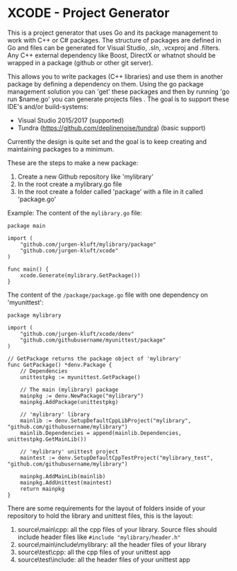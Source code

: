 # XCODE - Project Generator

This is a project generator that uses Go and its package management to work with C++ or C# packages.
The structure of packages are defined in Go and files can be generated for Visual Studio, .sln, .vcxproj and .filters.
Any C++ external dependency like Boost, DirectX or whatnot should be wrapped in a package (github or other git server).

This allows you to write packages (C++ libraries) and use them in another package by defining a dependency on them. Using the go package management solution you can 'get' these packages and then by running 'go run $name.go' you can generate projects files . The goal is to support these IDE's and/or build-systems:
* Visual Studio 2015/2017 (supported)
* Tundra (https://github.com/deplinenoise/tundra) (basic support)

Currently the design is quite set and the goal is to keep creating and maintaining packages to a minimum. 

These are the steps to make a new package:

1. Create a new Github repository like 'mylibrary'
2. In the root create a mylibrary.go file
3. In the root create a folder called 'package' with a file in it called 'package.go'

Example:
The content of the ```mylibrary.go``` file:
```
package main

import (
	"github.com/jurgen-kluft/mylibrary/package"
	"github.com/jurgen-kluft/xcode"
)

func main() {
	xcode.Generate(mylibrary.GetPackage())
}
```

The content of the ```/package/package.go``` file with one dependency on 'myunittest':
```
package mylibrary

import (
	"github.com/jurgen-kluft/xcode/denv"
	"github.com/githubusername/myunittest/package"
)

// GetPackage returns the package object of 'mylibrary'
func GetPackage() *denv.Package {
	// Dependencies
	unittestpkg := myunittest.GetPackage()

	// The main (mylibrary) package
	mainpkg := denv.NewPackage("mylibrary")
	mainpkg.AddPackage(unittestpkg)

	// 'mylibrary' library
	mainlib := denv.SetupDefaultCppLibProject("mylibrary", "github.com/githubusername/mylibrary")
	mainlib.Dependencies = append(mainlib.Dependencies, unittestpkg.GetMainLib())

	// 'mylibrary' unittest project
	maintest := denv.SetupDefaultCppTestProject("mylibrary_test", "github.com/githubusername/mylibrary")

	mainpkg.AddMainLib(mainlib)
	mainpkg.AddUnittest(maintest)
	return mainpkg
}
```

There are some requirements for the layout of folders inside of your repository to hold the library and unittest files, this is the layout:

1. source\main\cpp: all the cpp files of your library. Source files should include header files like ```#include "mylibrary/header.h"```
2. source\main\include\mylibrary: all the header files of your library
3. source\test\cpp: all the cpp files of your unittest app
4. source\test\include: all the header files of your unittest app
 
